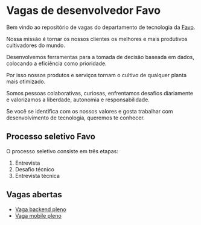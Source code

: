 # **Vagas de desenvolvedor Favo**

Bem vindo ao repositório de vagas do departamento de tecnologia da [Favo](https://favotecnologia.com.br).

Nossa missão é tornar os nossos clientes os melhores e mais produtivos cultivadores do mundo.

Desenvolvemos ferramentas para a tomada de decisão baseada em dados, colocando a eficiência como prioridade.

Por isso nossos produtos e serviços tornam o cultivo de qualquer planta mais otimizado.

Somos pessoas colaborativas, curiosas, enfrentamos desafios diariamente e valorizamos a liberdade, autonomia e responsabilidade.

Se você se identifica com os nossos valores e gosta trabalhar com desenvolvimento de tecnologia, queremos te conhecer.

## **Processo seletivo Favo**

O processo seletivo consiste em três etapas:
  1. Entrevista
  2. Desafio técnico
  3. Entrevista técnica

## **Vagas abertas**

- [Vaga backend pleno](backend-pleno/README.md)
- [Vaga mobile pleno](mobile-pleno/README.md)